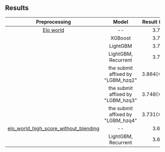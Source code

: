 ## Results
|Preprocessing|Model|Result (RMSE)|
|:--:|:--:|:--:|
|[Elo world](https://www.kaggle.com/fabiendaniel/elo-world)|--|3.706|
||XGBoost|3.756|
||LightGBM|3.726|
||LightGBM, Recurrent|3.706|
||the submit affixed by "LGBM_hzq2"|3.864(>3.706)|
||the submit affixed by "LGBM_hzq3"|3.748(>3.706)|
||the submit affixed by "LGBM_hzq4"|3.731(>3.706)|
|[elo_world_high_score_without_blending](https://www.kaggle.com/gpreda/elo-world-high-score-without-blending)|--|3.696|
||LightGBM, Recurrent|3.696|
